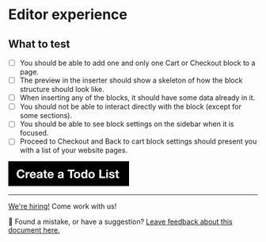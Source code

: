 # Editor experience <!-- omit in toc -->

## What to test

-   [ ] You should be able to add one and only one Cart or Checkout block to a page.
-   [ ] The preview in the inserter should show a skeleton of how the block structure should look like.
-   [ ] When inserting any of the blocks, it should have some data already in it.
-   [ ] You should not be able to interact directly with the block (except for some sections).
-   [ ] You should be able to see block settings on the sidebar when it is focused.
-   [ ] Proceed to Checkout and Back to cart block settings should present you with a list of your website pages.

[![Create Todo list](https://raw.githubusercontent.com/senadir/todo-my-markdown/master/public/github-button.svg?sanitize=true)](https://git-todo.netlify.app/create)

<!-- FEEDBACK -->

---

[We're hiring!](https://woocommerce.com/careers/) Come work with us!

🐞 Found a mistake, or have a suggestion? [Leave feedback about this document here.](https://github.com/woocommerce/woocommerce-gutenberg-products-block/issues/new?assignees=&labels=type%3A+documentation&template=--doc-feedback.md&title=Feedback%20on%20./docs/testing/cart-checkout/editor.md)

<!-- /FEEDBACK -->
